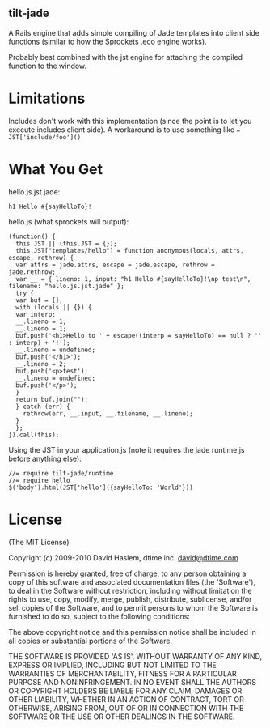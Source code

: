 tilt-jade
---------

A Rails engine that adds simple compiling of Jade templates into client
side functions (similar to how the Sprockets .eco engine
works).

Probably best combined with the jst engine for attaching the compiled
function to the window. 


Limitations
============

Includes don't work with this implementation (since the point is to let you execute includes client side). 
A workaround is to use something like `= JST['include/foo']()`

What You Get
============

hello.js.jst.jade:

    h1 Hello #{sayHelloTo}!

hello.js (what sprockets will output):

    (function() {
      this.JST || (this.JST = {});
      this.JST["templates/hello"] = function anonymous(locals, attrs, escape, rethrow) {
      var attrs = jade.attrs, escape = jade.escape, rethrow = jade.rethrow;
      var __ = { lineno: 1, input: "h1 Hello #{sayHelloTo}!\np test\n", filename: "hello.js.jst.jade" };
      try {
      var buf = [];
      with (locals || {}) {
      var interp;
      __.lineno = 1;
      __.lineno = 1;
      buf.push('<h1>Hello to ' + escape((interp = sayHelloTo) == null ? '' : interp) + '!');
      __.lineno = undefined;
      buf.push('</h1>');
      __.lineno = 2;
      buf.push('<p>test');
      __.lineno = undefined;
      buf.push('</p>');
      }
      return buf.join("");
      } catch (err) {
        rethrow(err, __.input, __.filename, __.lineno);
      }
      };
    }).call(this);

Using the JST in your application.js (note it requires the jade
runtime.js before anything else):
  
    //= require tilt-jade/runtime
    //= require hello
    $('body').html(JST['hello']({sayHelloTo: 'World'}))




License
=======

(The MIT License)

Copyright (c) 2009-2010 David Haslem, dtime inc. <david@dtime.com>

Permission is hereby granted, free of charge, to any person obtaining a copy of this software and associated documentation files (the 'Software'), to deal in the Software without restriction, including without limitation the rights to use, copy, modify, merge, publish, distribute, sublicense, and/or sell copies of the Software, and to permit persons to whom the Software is furnished to do so, subject to the following conditions:

The above copyright notice and this permission notice shall be included in all copies or substantial portions of the Software.

THE SOFTWARE IS PROVIDED 'AS IS', WITHOUT WARRANTY OF ANY KIND, EXPRESS OR IMPLIED, INCLUDING BUT NOT LIMITED TO THE WARRANTIES OF MERCHANTABILITY, FITNESS FOR A PARTICULAR PURPOSE AND NONINFRINGEMENT. IN NO EVENT SHALL THE AUTHORS OR COPYRIGHT HOLDERS BE LIABLE FOR ANY CLAIM, DAMAGES OR OTHER LIABILITY, WHETHER IN AN ACTION OF CONTRACT, TORT OR OTHERWISE, ARISING FROM, OUT OF OR IN CONNECTION WITH THE SOFTWARE OR THE USE OR OTHER DEALINGS IN THE SOFTWARE.
